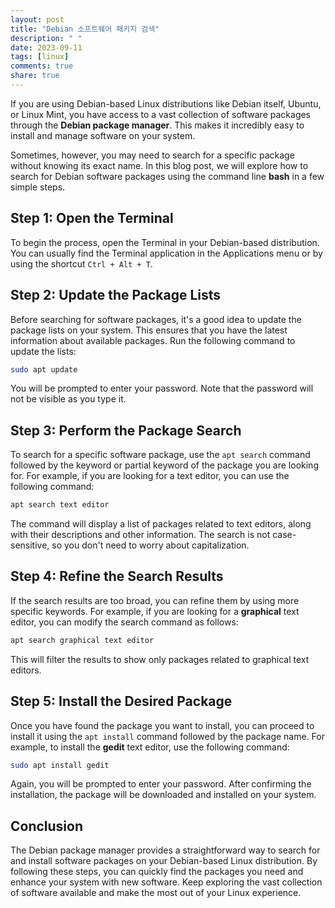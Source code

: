 ```yaml
---
layout: post
title: "Debian 소프트웨어 패키지 검색"
description: " "
date: 2023-09-11
tags: [linux]
comments: true
share: true
---
```


If you are using Debian-based Linux distributions like Debian itself, Ubuntu, or Linux Mint, you have access to a vast collection of software packages through the **Debian package manager**. This makes it incredibly easy to install and manage software on your system.

Sometimes, however, you may need to search for a specific package without knowing its exact name. In this blog post, we will explore how to search for Debian software packages using the command line **bash** in a few simple steps.

## Step 1: Open the Terminal

To begin the process, open the Terminal in your Debian-based distribution. You can usually find the Terminal application in the Applications menu or by using the shortcut `Ctrl + Alt + T`.

## Step 2: Update the Package Lists

Before searching for software packages, it's a good idea to update the package lists on your system. This ensures that you have the latest information about available packages. Run the following command to update the lists:

```bash
sudo apt update
```

You will be prompted to enter your password. Note that the password will not be visible as you type it.

## Step 3: Perform the Package Search

To search for a specific software package, use the `apt search` command followed by the keyword or partial keyword of the package you are looking for. For example, if you are looking for a text editor, you can use the following command:

```bash
apt search text editor
```

The command will display a list of packages related to text editors, along with their descriptions and other information. The search is not case-sensitive, so you don't need to worry about capitalization.

## Step 4: Refine the Search Results

If the search results are too broad, you can refine them by using more specific keywords. For example, if you are looking for a **graphical** text editor, you can modify the search command as follows:

```bash
apt search graphical text editor
```

This will filter the results to show only packages related to graphical text editors.

## Step 5: Install the Desired Package

Once you have found the package you want to install, you can proceed to install it using the `apt install` command followed by the package name. For example, to install the **gedit** text editor, use the following command:

```bash
sudo apt install gedit
```

Again, you will be prompted to enter your password. After confirming the installation, the package will be downloaded and installed on your system.

## Conclusion

The Debian package manager provides a straightforward way to search for and install software packages on your Debian-based Linux distribution. By following these steps, you can quickly find the packages you need and enhance your system with new software. Keep exploring the vast collection of software available and make the most out of your Linux experience.